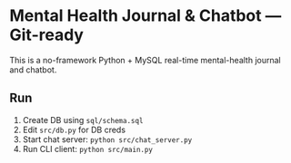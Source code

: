 # Mental Health Journal & Chatbot — Git-ready

This is a no-framework Python + MySQL real-time mental-health journal and chatbot.




## Run
1. Create DB using `sql/schema.sql`
2. Edit `src/db.py` for DB creds
3. Start chat server: `python src/chat_server.py`
4. Run CLI client: `python src/main.py`
